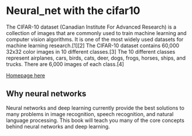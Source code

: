 # Neural_net with the cifar10
The CIFAR-10 dataset (Canadian Institute For Advanced Research) is a collection of images that are commonly used to train machine learning and computer vision algorithms. It is one of the most widely used datasets for machine learning research.[1][2] The CIFAR-10 dataset contains 60,000 32x32 color images in 10 different classes.[3] The 10 different classes represent airplanes, cars, birds, cats, deer, dogs, frogs, horses, ships, and trucks.
There are 6,000 images of each class.[4]

[Homepage here](https://www.cs.toronto.edu/~kriz/cifar.html)

## Why neural networks
Neural networks and deep learning currently provide the best solutions to many problems in image recognition, speech recognition, and natural language processing. This book will teach you many of the core concepts behind neural networks and deep learning.
